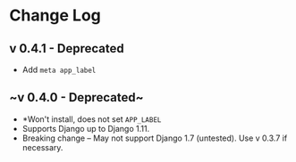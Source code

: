 # Change Log

## v 0.4.1 - Deprecated

* Add `meta app_label`

## ~v 0.4.0 - Deprecated~

* *Won't install, does not set `APP_LABEL`
* Supports Django up to Django 1.11.
* Breaking change – May not support Django 1.7 (untested). Use v 0.3.7 if necessary.
